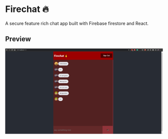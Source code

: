 # Firechat 🔥
A secure feature rich chat app built with Firebase firestore and React.

## Preview
![App Preview](https://github.com/shahiddhariwala/fire-chat/blob/master/firechat/src/firebasechat.png)
